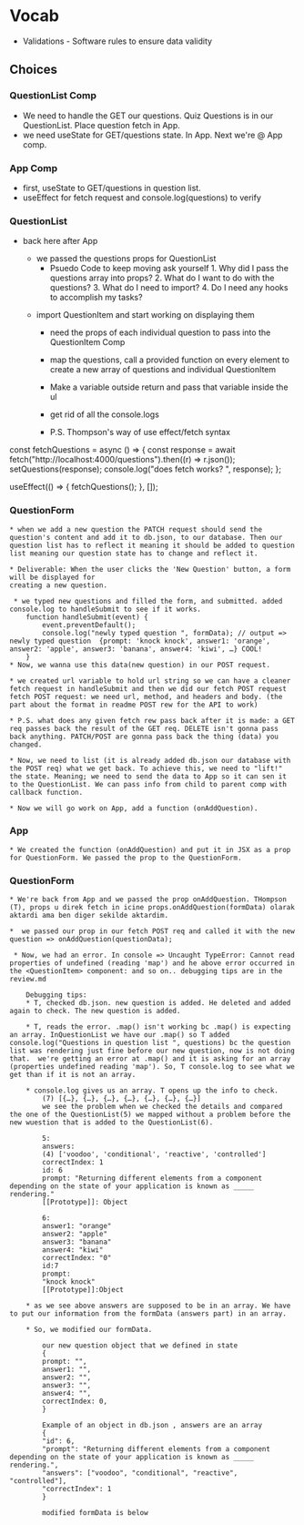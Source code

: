 # Vocab

- Validations - Software rules to ensure data validity

## Choices

### QuestionList Comp

- We need to handle the GET our questions. Quiz Questions is in our QuestionList. Place question fetch in App.
- we need useState for GET/questions state. In App. Next we're @ App comp.

### App Comp

- first, useState to GET/questions in question list.
- useEffect for fetch request and console.log(questions) to verify

### QuestionList

- back here after App

  - we passed the questions props for QuestionList
    - Psuedo Code to keep moving ask yourself 1. Why did I pass the questions array into props? 2. What do I want to do with the questions? 3. What do I need to import? 4. Do I need any hooks to accomplish my tasks?

  * import QuestionItem and start working on displaying them

    - need the props of each individual question to pass into the QuestionItem Comp

    * map the questions, call a provided function on every element to create a new array of questions and individual QuestionItem
    * Make a variable outside return and pass that variable inside the ul
    * get rid of all the console.logs

    * P.S. Thompson's way of use effect/fetch syntax

const fetchQuestions = async () => {
const response = await fetch("http://localhost:4000/questions").then((r) => r.json());
setQuestions(response);
console.log("does fetch works? ", response);
};

useEffect(() => {
fetchQuestions();
}, []);

### QuestionForm

    * when we add a new question the PATCH request should send the question's content and add it to db.json, to our database. Then our question list has to reflect it meaning it should be added to question list meaning our question state has to change and reflect it.

    * Deliverable: When the user clicks the 'New Question' button, a form will be displayed for
    creating a new question.

     * we typed new questions and filled the form, and submitted. added console.log to handleSubmit to see if it works.
        function handleSubmit(event) {
            event.preventDefault();
            console.log("newly typed question ", formData); // output => newly typed question  {prompt: 'knock knock', answer1: 'orange', answer2: 'apple', answer3: 'banana', answer4: 'kiwi', …} COOL!
        }
    * Now, we wanna use this data(new question) in our POST request.

    * we created url variable to hold url string so we can have a cleaner fetch request in handleSubmit and then we did our fetch POST request
    fetch POST request: we need url, method, and headers and body. (the part about the format in readme POST rew for the API to work)

    * P.S. what does any given fetch rew pass back after it is made: a GET req passes back the result of the GET req. DELETE isn't gonna pass back anything. PATCH/POST are gonna pass back the thing (data) you changed.

    * Now, we need to list (it is already added db.json our database with the POST req) what we get back. To achieve this, we need to "lift!" the state. Meaning; we need to send the data to App so it can sen it to the QuestionList. We can pass info from child to parent comp with callback function.

    * Now we will go work on App, add a function (onAddQuestion).

### App

    * We created the function (onAddQuestion) and put it in JSX as a prop for QuestionForm. We passed the prop to the QuestionForm.

### QuestionForm

    * We're back from App and we passed the prop onAddQuestion. THompson (T), props u direk fetch in icine props.onAddQuestion(formData) olarak aktardi ama ben diger sekilde aktardim.

    *  we passed our prop in our fetch POST req and called it with the new question => onAddQuestion(questionData);

     * Now, we had an error. In console => Uncaught TypeError: Cannot read properties of undefined (reading 'map') and he above error occurred in the <QuestionItem> component: and so on.. debugging tips are in the review.md

        Debugging tips:
        * T, checked db.json. new question is added. He deleted and added again to check. The new question is added.

        * T, reads the error. .map() isn't working bc .map() is expecting an array. InQuestionList we have our .map() so T added console.log("Questions in question list ", questions) bc the question list was rendering just fine before our new question, now is not doing that.  we're getting an error at .map() and it is asking for an array (properties undefined reading 'map'). So, T console.log to see what we get than if it is not an array.

        * console.log gives us an array. T opens up the info to check.
            (7) [{…}, {…}, {…}, {…}, {…}, {…}, {…}]
            we see the problem when we checked the details and compared the one of the QuestionList(5) we mapped without a problem before the new wuestion that is added to the QuestionList(6).

            5:
            answers:
            (4) ['voodoo', 'conditional', 'reactive', 'controlled']
            correctIndex: 1
            id: 6
            prompt: "Returning different elements from a component depending on the state of your application is known as _____ rendering."
            [[Prototype]]: Object

            6:
            answer1: "orange"
            answer2: "apple"
            answer3: "banana"
            answer4: "kiwi"
            correctIndex: "0"
            id:7
            prompt:
            "knock knock"
            [[Prototype]]:Object

        * as we see above answers are supposed to be in an array. We have to put our information from the formData (answers part) in an array.

        * So, we modified our formData.

            our new question object that we defined in state
            {
            prompt: "",
            answer1: "",
            answer2: "",
            answer3: "",
            answer4: "",
            correctIndex: 0,
            }

            Example of an object in db.json , answers are an array
            {
            "id": 6,
            "prompt": "Returning different elements from a component depending on the state of your application is known as _____ rendering.",
            "answers": ["voodoo", "conditional", "reactive", "controlled"],
            "correctIndex": 1
            }

            modified formData is below
